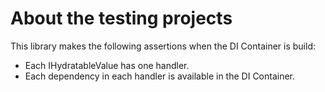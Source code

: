 ﻿
# About the testing projects
This library makes the following assertions when the DI Container is build:
- Each IHydratableValue has one handler.
- Each dependency in each handler is available in the DI Container.
